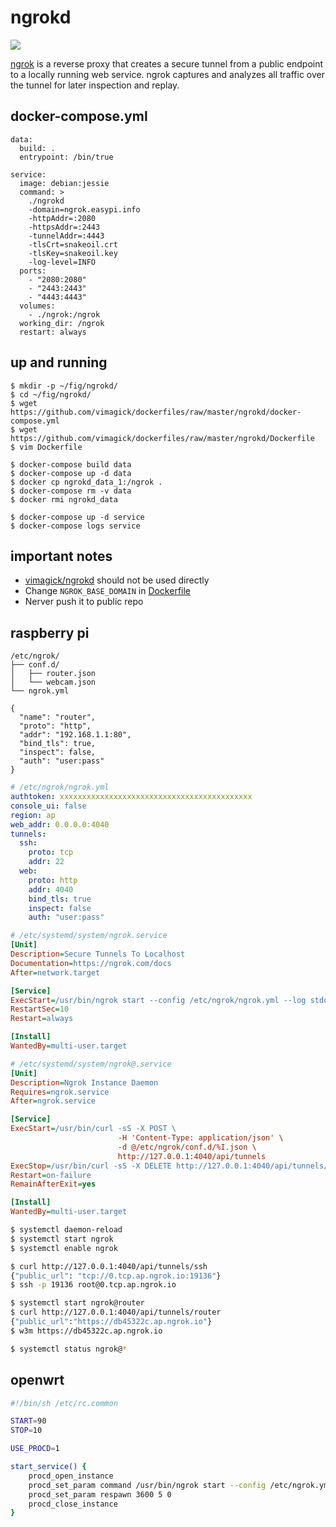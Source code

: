 ngrokd
======

![](https://badge.imagelayers.io/vimagick/ngrokd:latest.svg)

[ngrok][1] is a reverse proxy that creates a secure tunnel from a public endpoint to
a locally running web service. ngrok captures and analyzes all traffic over the
tunnel for later inspection and replay.

## docker-compose.yml

```
data:
  build: .
  entrypoint: /bin/true

service:
  image: debian:jessie
  command: >
    ./ngrokd
    -domain=ngrok.easypi.info
    -httpAddr=:2080
    -httpsAddr=:2443
    -tunnelAddr=:4443
    -tlsCrt=snakeoil.crt
    -tlsKey=snakeoil.key
    -log-level=INFO
  ports:
    - "2080:2080"
    - "2443:2443"
    - "4443:4443"
  volumes:
    - ./ngrok:/ngrok
  working_dir: /ngrok
  restart: always
```

## up and running

```
$ mkdir -p ~/fig/ngrokd/
$ cd ~/fig/ngrokd/
$ wget https://github.com/vimagick/dockerfiles/raw/master/ngrokd/docker-compose.yml
$ wget https://github.com/vimagick/dockerfiles/raw/master/ngrokd/Dockerfile
$ vim Dockerfile

$ docker-compose build data
$ docker-compose up -d data
$ docker cp ngrokd_data_1:/ngrok .
$ docker-compose rm -v data
$ docker rmi ngrokd_data

$ docker-compose up -d service
$ docker-compose logs service
```

## important notes

- [vimagick/ngrokd][2] should not be used directly
- Change `NGROK_BASE_DOMAIN` in [Dockerfile][3]
- Nerver push it to public repo

## raspberry pi

```
/etc/ngrok/
├── conf.d/
│   ├── router.json
│   └── webcam.json
└── ngrok.yml
```

```
{
  "name": "router",
  "proto": "http",
  "addr": "192.168.1.1:80",
  "bind_tls": true,
  "inspect": false,
  "auth": "user:pass"
}
```

```yaml
# /etc/ngrok/ngrok.yml
authtoken: xxxxxxxxxxxxxxxxxxxxxxxxxxxxxxxxxxxxxxxxxxx
console_ui: false
region: ap
web_addr: 0.0.0.0:4040
tunnels:
  ssh:
    proto: tcp
    addr: 22
  web:
    proto: http
    addr: 4040
    bind_tls: true
    inspect: false
    auth: "user:pass"
```

```ini
# /etc/systemd/system/ngrok.service
[Unit]
Description=Secure Tunnels To Localhost
Documentation=https://ngrok.com/docs
After=network.target

[Service]
ExecStart=/usr/bin/ngrok start --config /etc/ngrok/ngrok.yml --log stdout --all
RestartSec=10
Restart=always

[Install]
WantedBy=multi-user.target
```

```ini
# /etc/systemd/system/ngrok@.service
[Unit]
Description=Ngrok Instance Daemon
Requires=ngrok.service
After=ngrok.service

[Service]
ExecStart=/usr/bin/curl -sS -X POST \
                        -H 'Content-Type: application/json' \
                        -d @/etc/ngrok/conf.d/%I.json \
                        http://127.0.0.1:4040/api/tunnels
ExecStop=/usr/bin/curl -sS -X DELETE http://127.0.0.1:4040/api/tunnels/%I
Restart=on-failure
RemainAfterExit=yes

[Install]
WantedBy=multi-user.target
```

```bash
$ systemctl daemon-reload
$ systemctl start ngrok
$ systemctl enable ngrok

$ curl http://127.0.0.1:4040/api/tunnels/ssh
{"public_url": "tcp://0.tcp.ap.ngrok.io:19136"}
$ ssh -p 19136 root@0.tcp.ap.ngrok.io

$ systemctl start ngrok@router
$ curl http://127.0.0.1:4040/api/tunnels/router
{"public_url":"https://db45322c.ap.ngrok.io"}
$ w3m https://db45322c.ap.ngrok.io

$ systemctl status ngrok@*
```

## openwrt

```bash
#!/bin/sh /etc/rc.common

START=90
STOP=10

USE_PROCD=1

start_service() {
    procd_open_instance
    procd_set_param command /usr/bin/ngrok start --config /etc/ngrok.yml --all
    procd_set_param respawn 3600 5 0
    procd_close_instance
}
```

[1]: https://github.com/inconshreveable/ngrok
[2]: https://hub.docker.com/r/vimagick/ngrokd/
[3]: https://github.com/vimagick/dockerfiles/raw/master/ngrokd/Dockerfile#L9
